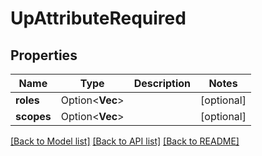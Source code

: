 # UpAttributeRequired

## Properties

Name | Type | Description | Notes
------------ | ------------- | ------------- | -------------
**roles** | Option<**Vec<String>**> |  | [optional]
**scopes** | Option<**Vec<String>**> |  | [optional]

[[Back to Model list]](../README.md#documentation-for-models) [[Back to API list]](../README.md#documentation-for-api-endpoints) [[Back to README]](../README.md)


